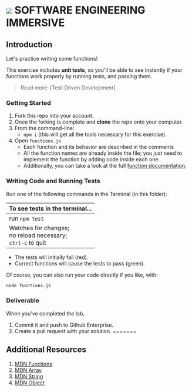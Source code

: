 # ![](https://ga-dash.s3.amazonaws.com/production/assets/logo-9f88ae6c9c3871690e33280fcf557f33.png)  SOFTWARE ENGINEERING IMMERSIVE


## Introduction


Let's practice writing some functions! 

This exercise includes **unit tests**, so you'll be able to see instantly if your functions work properly by running tests, and passing them.

> Read more: [Test-Driven Development]


### Getting Started

1. Fork this repo into your account.
1. Once the forking is complete and **clone** the repo onto your computer.
1. From the command-line:
    - `npm i` (this will get all the tools necessary for this exercise).
1. Open `functions.js`
    - Each function and its behavior are described in the comments
    - All the function names are already inside the file; you just need to implement the function by adding code inside each one.
    - Additionally, you can take a look at the full [function documentation].

### Writing Code and Running Tests


Run one of the following commands in the Terminal (in this folder):

|  To see tests in the terminal...|
|---|
| run `npm test`|
| Watches for changes; <br> no reload necessary; <br> `ctrl-c` to quit|

  - The tests will initially fail (red).
  - Correct functions will cause the tests to pass (green).


  Of course, you can also run your code directly if you like, with:
  ```bash
  node functions.js
  ```

### Deliverable

When you've completed the lab, 
1. Commit it and push to Github Enterprise. 
2. Create a pull request with your solution.
=======


## Additional Resources
1. [MDN Functions]
1. [MDN Array]
1. [MDN String]
1. [MDN Object]

[MDN Functions]: https://developer.mozilla.org/en-US/docs/Web/JavaScript/Guide/Functions
[MDN Array]: https://developer.mozilla.org/en-US/docs/Web/JavaScript/Reference/Global_ObjectsArray
[MDN String]: https://developer.mozilla.org/en-US/docs/Web/JavaScript/Reference/Global_ObjectsString
[MDN Object]: https://developer.mozilla.org/en-US/docs/Web/JavaScript/Reference/Global_Objects/Object
[function documentation]: docs.md
